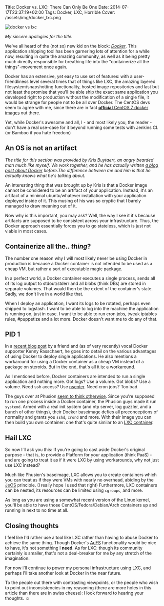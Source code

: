 Title: Docker vs. LXC: There Can Only Be One
Date: 2014-07-17T23:37:19+02:00
Tags: Docker, LXC, Horrible
Cover: /assets/img/docker_lxc.png

![docker vs lxc][99]

_My sincere apologies for the title._

We've all heard of the (not so) new kid on the block: [*Docker*][1]. This
application shipping tool has been garnering lots of attention for a while now,
resulting in quite the amazing community, as well as it being pretty much
directly responsible for breathing life into the "containerize all the
things"-movement once again.

Docker has an extensive, yet easy to use set of features: with a
user-friendliness level several times that of things like LXC, the amazing
layered filesystem/snapshotting functionality, hosted image repositories
and last but not least the promise that you'll be able ship the exact same
application you developed right to production without the modification of a
single file, it would be strange for people not to be all over Docker. The
CentOS devs seem to agree with me, since there are in fact [**official** CentOS
7 docker images][2] out there.

Yet, while Docker's awesome and all, I - and most likely you, the reader - don't
have a real use-case for it beyond running some tests with Jenkins CI. (or
Bamboo if you hate freedom)

## An OS is not an artifact

_The title for this section was provided by Kris Buytaert, an angry bearded man
much like myself. We work together, and he has actually written [a blog post
about Docker][3] before.The difference between me and him is that he actually
knows what he's talking about._

An interesting thing that was brought up by Kris is that a Docker image cannot
be considered to be an artifact of your application. Instead, it's an artifact
of a minimal ubuntu/whatever installation with your application deployed inside
of it. This musing of his was so cryptic that I barely managed to draw
meaning out of it.

Now why is this important, you may ask? Well, the way I see it it's because
artifacts are supposed to be consistent across your infrastructure. Thus,
the Docker approach essentially forces you to go stateless, which is just not
viable in most cases.

## Containerize all the.. *thing*?

The number one reason why I will most likely never be using Docker in production
is because a Docker container is not intended to be used as a cheap VM, but
rather a sort of executable magic package.

In a perfect world, a Docker container executes a single process, sends all of
its log output to stdout/stderr and all blobs (think DBs) are stored in separate
volumes. That would then be the extent of the container's state. Sadly, we don't
live in a world like that.

When I deploy an application, I want its logs to be rotated, perhaps even
shipped to logstash. I want to be able to log into the machine the application
is running on, just in case. I want to be able to run cron jobs, tweak iptables
rules, #puppetize and a lot more. Docker doesn't want me to do any of that.

## PID 1

In a [recent blog post][4] by a friend and (as of very recently) vocal Docker
supporter Kenny Rasschaert, he goes into detail on the various advantages of
using Docker to deploy single applications. He also mentions a workaround for
using a Docker container as a cheap VM instead of a package on steroids. But in
the end, that's all it is: a workaround.

As I mentioned before, Docker containers are intended to run a single
application and nothing more. Got logs? Use a volume. Got blobs? Use a volume.
Need ssh access? Use [nsenter][5]. Need cron jobs? Too bad.

The guys over at Phusion [seem to think otherwise][6].
Since you're supposed to run one process inside a Docker container, the Phusion
guys made it run `systemd`. Armed with a real init system (and ntp server,
log guzzler, and a bunch of other things), their Docker baseimage defies all
preconceptions of normality and grants you `sshd`, `crond` and more. With their
image you can then build you own container: one that's quite similar to an [LXC
container][7].

## Hail LXC

So now I'll ask you this: If you're going to cast aside Docker's original
purpose - that is, to provide a Platform for your application (think PaaS) - and
are going to treat it as if it were LXC by using workarounds, why not just use
LXC instead?

Much like Phusion's baseimage, LXC allows you to create containers which you can
treat as if they were VMs with nearly no overhead, abiding by the [JeOS][8]
principle. (I really hope I used that right) Furthermore, LXC containers can be
nested, its resources can be limited using `cgroups`, and more.

As long as you are using a somewhat recent version of the Linux kernel, you'll
be able to have those CentOS/Fedora/Debian/Arch containers up and running in
next to no time at all.

## Closing thoughts

I feel like I'd rather use a tool like LXC rather than having to abuse Docker to
achieve the same thing. Though Docker's [AuFS][9] functionality would be nice to
have, it's not something I **need**. As for LXC: though its community certainly
is smaller, that's not a deal-breaker for me by any stretch of the imagination.

For now I'll continue to power my personal infrastructure using LXC, and perhaps
I'll take another look at Docker in the near future.

To the people out there with contrasting viewpoints, or the people who wish to
point out inconsistencies in my reasoning (there are more holes in this article
than there are in swiss cheese): I look forward to hearing your thoughts.
&#9786;

[1]: https://www.docker.com/
[2]: http://seven.centos.org/2014/06/docker-image-for-centos-7qa-now-available/
[3]: http://www.krisbuytaert.be/blog/docker-vs-reality-0-1
[4]: http://blog.kennyrasschaert.be/blog/2014/07/10/docker-process-or-machine/
[5]: http://man7.org/linux/man-pages/man1/nsenter.1.html
[6]: http://phusion.github.io/baseimage-docker/
[7]: https://linuxcontainers.org/
[8]: http://en.wikipedia.org/wiki/Just_enough_operating_system
[9]: http://en.wikipedia.org/wiki/Aufs
[99]: {filename}/assets/img/docker_lxc.png
